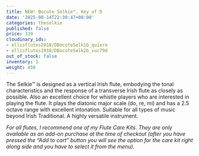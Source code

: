 ```yaml
---
title: NEW! Bocote Selkie™, Key of D
date: '2025-08-14T22:30:47+00:00'
categories: theselkie
published: false
price: 339
cloudinary_ids:
- ellisflutes2018/DBocoteSelk1b_quixre
- ellisflutes2018/DBocoteSelk2b_vuc79d
out_of_stock: false
inventory: 1
weight: 450
---
```


The Selkie™ is designed as a vertical Irish flute, embodying the tonal characteristics and the response of a transverse Irish flute as closely as possible.  Also an excellent choice for whistle players who are interested in playing the flute.   It plays the diatonic major scale (do, re, mi) and has a 2.5 octave range with excellent intonation.  Suitable for all types of music beyond Irish Traditional.  A highly versatile instrument.

*For all flutes, I recommend one of my Flute Care Kits. They are only available as an add-on purchase at the time of checkout (after you have pressed the “Add to cart” button you will see the option for the care kit right along side and you have to select it from the menu).*